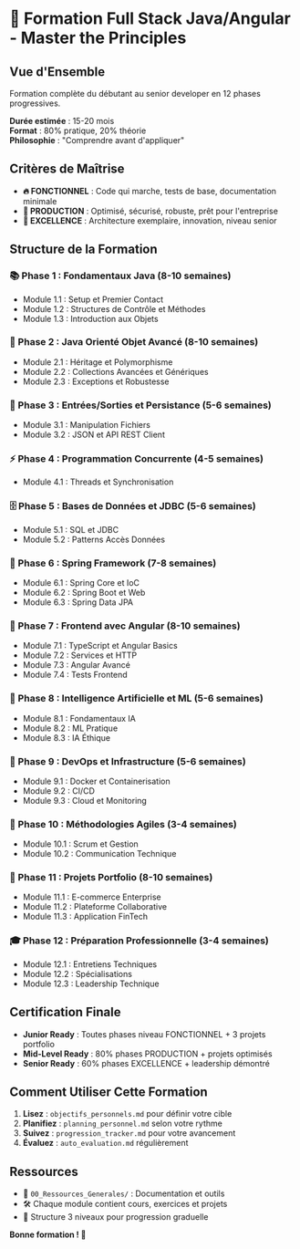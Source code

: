 # 🚀 Formation Full Stack Java/Angular - Master the Principles

## Vue d'Ensemble
Formation complète du débutant au senior developer en 12 phases progressives.

**Durée estimée** : 15-20 mois  
**Format** : 80% pratique, 20% théorie  
**Philosophie** : "Comprendre avant d'appliquer"

## Critères de Maîtrise
- **🔥 FONCTIONNEL** : Code qui marche, tests de base, documentation minimale
- **🚀 PRODUCTION** : Optimisé, sécurisé, robuste, prêt pour l'entreprise
- **🌟 EXCELLENCE** : Architecture exemplaire, innovation, niveau senior

## Structure de la Formation

### 📚 Phase 1 : Fondamentaux Java (8-10 semaines)
- Module 1.1 : Setup et Premier Contact
- Module 1.2 : Structures de Contrôle et Méthodes  
- Module 1.3 : Introduction aux Objets

### 🎯 Phase 2 : Java Orienté Objet Avancé (8-10 semaines)
- Module 2.1 : Héritage et Polymorphisme
- Module 2.2 : Collections Avancées et Génériques
- Module 2.3 : Exceptions et Robustesse

### 📂 Phase 3 : Entrées/Sorties et Persistance (5-6 semaines)
- Module 3.1 : Manipulation Fichiers
- Module 3.2 : JSON et API REST Client

### ⚡ Phase 4 : Programmation Concurrente (4-5 semaines)
- Module 4.1 : Threads et Synchronisation

### 🗄️ Phase 5 : Bases de Données et JDBC (5-6 semaines)
- Module 5.1 : SQL et JDBC
- Module 5.2 : Patterns Accès Données

### 🌱 Phase 6 : Spring Framework (7-8 semaines)
- Module 6.1 : Spring Core et IoC
- Module 6.2 : Spring Boot et Web
- Module 6.3 : Spring Data JPA

### 🎨 Phase 7 : Frontend avec Angular (8-10 semaines)
- Module 7.1 : TypeScript et Angular Basics
- Module 7.2 : Services et HTTP
- Module 7.3 : Angular Avancé
- Module 7.4 : Tests Frontend

### 🤖 Phase 8 : Intelligence Artificielle et ML (5-6 semaines)
- Module 8.1 : Fondamentaux IA
- Module 8.2 : ML Pratique
- Module 8.3 : IA Éthique

### 🐳 Phase 9 : DevOps et Infrastructure (5-6 semaines)
- Module 9.1 : Docker et Containerisation
- Module 9.2 : CI/CD
- Module 9.3 : Cloud et Monitoring

### 🔄 Phase 10 : Méthodologies Agiles (3-4 semaines)
- Module 10.1 : Scrum et Gestion
- Module 10.2 : Communication Technique

### 💼 Phase 11 : Projets Portfolio (8-10 semaines)
- Module 11.1 : E-commerce Enterprise
- Module 11.2 : Plateforme Collaborative
- Module 11.3 : Application FinTech

### 🎓 Phase 12 : Préparation Professionnelle (3-4 semaines)
- Module 12.1 : Entretiens Techniques
- Module 12.2 : Spécialisations
- Module 12.3 : Leadership Technique

## Certification Finale
- **Junior Ready** : Toutes phases niveau FONCTIONNEL + 3 projets portfolio
- **Mid-Level Ready** : 80% phases PRODUCTION + projets optimisés
- **Senior Ready** : 60% phases EXCELLENCE + leadership démontré

## Comment Utiliser Cette Formation
1. **Lisez** : `objectifs_personnels.md` pour définir votre cible
2. **Planifiez** : `planning_personnel.md` selon votre rythme  
3. **Suivez** : `progression_tracker.md` pour votre avancement
4. **Évaluez** : `auto_evaluation.md` régulièrement

## Ressources
- 📖 `00_Ressources_Generales/` : Documentation et outils
- 🛠️ Chaque module contient cours, exercices et projets
- 📁 Structure 3 niveaux pour progression graduelle

**Bonne formation ! 🚀**
